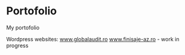 # Portofolio
My portofolio

Wordpress websites:
www.globalaudit.ro
www.finisaje-az.ro - work in progress
